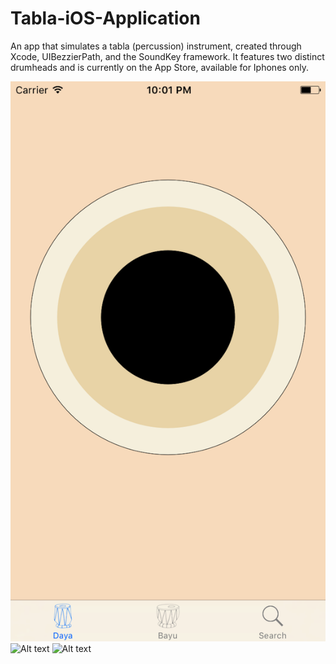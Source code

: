 # Tabla-iOS-Application
An app that simulates a tabla (percussion) instrument, created through Xcode, UIBezzierPath, and the SoundKey framework. It features two distinct drumheads and is currently on the App Store, available for Iphones only.

![Alt text](/images/screenshot1.png/?raw=true)
![Alt text](/Tabla-iOS-Application/images/screenshot2.png/?raw=true)
![Alt text](/Tabla-iOS-Application/images/screenshot3.png/?raw=true)
